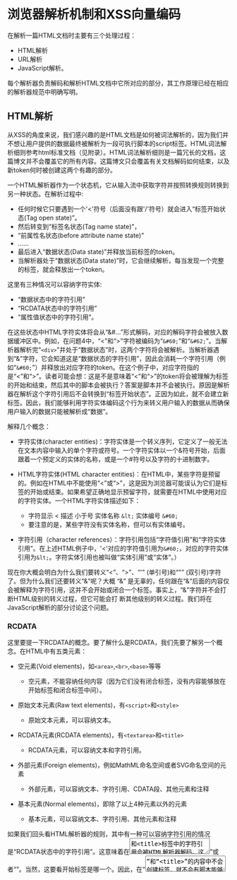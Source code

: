 # 浏览器解析机制和XSS向量编码

在解析一篇HTML文档时主要有三个处理过程：
- HTML解析
- URL解析
- JavaScript解析。

每个解析器负责解码和解析HTML文档中它所对应的部分，其工作原理已经在相应的解析器规范中明确写明。

##  HTML解析


从XSS的角度来说，我们感兴趣的是HTML文档是如何被词法解析的，因为我们并不想让用户提供的数据最终被解析为一段可执行脚本的script标签。HTML词法解析细则参考html标准文档（见附录）。HTML词法解析细则是一篇冗长的文档，这篇博文并不会覆盖它的所有内容。这篇博文只会覆盖有关文档解码如何结束，以及新token何时被创建这两个有趣的部分。

一个HTML解析器作为一个状态机，它从输入流中获取字符并按照转换规则转换到另一种状态。在解析过程中:
- 任何时候它只要遇到一个'<'符号（后面没有跟'/'符号）就会进入“标签开始状态(Tag open state)”。
- 然后转变到“标签名状态(Tag name state)”，
- “前属性名状态(before attribute name state)”
- ......
- 最后进入“数据状态(Data state)”并释放当前标签的token。
- 当解析器处于“数据状态(Data state)”时，它会继续解析，每当发现一个完整的标签，就会释放出一个token。

这里有三种情况可以容纳字符实体:
- “数据状态中的字符引用”
- “RCDATA状态中的字符引用”
- “属性值状态中的字符引用”。

在这些状态中HTML字符实体将会从“&#...”形式解码，对应的解码字符会被放入数据缓冲区中。例如，在问题4中，“<”和“>”字符被编码为“`&#60;`”和“`&#62;`”。当解析器解析完“`<div>`”并处于“数据状态”时，这两个字符将会被解析。当解析器遇到“&”字符，它会知道这是“数据状态的字符引用”，因此会消耗一个字符引用（例如“`&#60;`”）并释放出对应字符的token。在这个例子中，对应字符指的是“<”和“>”。读者可能会想：这是不是意味着“<”和“>”的token将会被理解为标签的开始和结束，然后其中的脚本会被执行？答案是脚本并不会被执行。原因是解析器在解析这个字符引用后不会转换到“标签开始状态”。正因为如此，就不会建立新标签。因此，我们能够利用字符实体编码这个行为来转义用户输入的数据从而确保用户输入的数据只能被解析成“数据”。

解释几个概念：
- 字符实体(character entities)：字符实体是一个转义序列，它定义了一般无法在文本内容中输入的单个字符或符号。一个字符实体以一个&符号开始，后面跟着一个预定义的实体的名称，或是一个#符号以及字符的十进制数字。

- HTML字符实体(HTML character entities)：在HTML中，某些字符是预留的。例如在HTML中不能使用“<”或“>”，这是因为浏览器可能误认为它们是标签的开始或结束。如果希望正确地显示预留字符，就需要在HTML中使用对应的字符实体。一个HTML字符实体描述如下：
  - 字符显示 <  描述 小于号  实体名称 `&lt;`   实体编号 `&#60;`
  - 要注意的是，某些字符没有实体名称，但可以有实体编号。

- 字符引用（character references）：字符引用包括“字符值引用”和“字符实体引用”。在上述HTML例子中，'<'对应的字符值引用为`&#60;`，对应的字符实体引用为`&lt;`。字符实体引用也被叫做“实体引用”或“实体”。）

现在你大概会明白为什么我们要转义“<”、“>”、“'” (单引号)和“"” (双引号)字符了。但为什么我们还要转义“&”呢？大概 “&” 是无辜的，任何跟在“&”后面的内容仅会被解释为字符引用，这并不会开始或闭合一个标签。事实上，“&”字符并不会打断HTML级别的转义过程，但它可能会打
断其他级别的转义过程。我们将在JavaScript解析的部分讨论这个问题。

### RCDATA

这里要提一下RCDATA的概念。要了解什么是RCDATA，我们先要了解另一个概念。在HTML中有五类元素：

- 空元素(Void elements)，如`<area>`,`<br>`,`<base>`等等
  - 空元素，不能容纳任何内容（因为它们没有闭合标签，没有内容能够放在开始标签和闭合标签中间）。


- 原始文本元素(Raw text elements)，有`<script>`和`<style>`
  - 原始文本元素，可以容纳文本。


- RCDATA元素(RCDATA elements)，有`<textarea>`和`<title>`
  - RCDATA元素，可以容纳文本和字符引用。
- 外部元素(Foreign elements)，例如MathML命名空间或者SVG命名空间的元素
  - 外部元素，可以容纳文本、字符引用、CDATA段、其他元素和注释
- 基本元素(Normal elements)，即除了以上4种元素以外的元素
  - 基本元素，可以容纳文本、字符引用、其他元素和注释

如果我们回头看HTML解析器的规则，其中有一种可以容纳字符引用的情况是“RCDATA状态中的字符引用”。这意味着在<textarea>和<title>标签中的字符引用会被HTML解析器解码。这里要再提醒一次，在解析这些字符引用的过程中不会进入“标签开始状态”。这样就可以解释问题5了。另外，对RCDATA有个特殊的情况。在浏览器解析RCDATA元素的过程中，解析器会进入“RCDATA状态”。在这个状态中，如果遇到“<”字符，它会转换到“RCDATA小于号状态”。如果“<”字符后没有紧跟着“/”和对应的标签名，解析器会转换回“RCDATA状态”。这意味着在RCDATA元素标签的内容中（例如<textarea>或<title>的内容中），唯一能够被解析器认做是标签的就是“</textarea>”或者“</title>”。当然，这要看开始标签是哪一个。因此，在“<textarea>”和“<title>”的内容中不会创建标签，就不会有脚本能够执行。这也就解释了为什么问题6中的脚本不会被执行。

我们来迅速看一下CDATA元素。任何在CDATA元素中的内容将不会触发解析器创建开始标签。闭合CDATA元素的标志是“]]>”序列。因此如果用户想逃出CDATA元素，就要用未经任何编码的“]]>”序列，不然是不会逃出CDATA元素的。

0x02  URL解析

URL解析器也是一个状态机模型，从输入流中进来的字符可以引导URL解析器转换到不同的状态。解析器的解析细则在这里。其中有很多有关安全或XSS转义的内容。

首先，URL资源类型必须是ASCII字母（U+0041-U+005A || U+0061-U+007A），不然就会进入“无类型”状态。例如，你不能对协议类型进行任何的编码操作，不然URL解析器会认为它无类型。这就是为什么问题1中的代码不能被执行。因为URL中被编码的“javascript”没有被解码，因此不会被URL解析器识别。该原则对协议后面的“：”（冒号）同样适用，即问题3也得到解答。然而，你可能会想到：为什么问题2中的脚本被执行了呢？如果你记得我们在HTML解析部分讨论的内容的话，是否还记得有一个情况叫做“属性值中的字符引用”，在这个情况中字符引用会被解码。我们将稍后讨论解析顺序，但在这里，HTML解析器解析了文档，创建了标签token，并且对href属性里的字符实体进行了解码。然后，当HTML解析器工作完成后，URL解析器开始解析href属性值里的链接。在这时，“javascript”协议已经被解码，它能够被URL解析器正确识别。然后URL解析器继续解析链接剩下的部分。由于是“javascript”协议，JavaScript解析器开始工作并执行这段代码，这就是为什么问题2中的代码能够被执行。

其次，URL编码过程使用UTF-8编码类型来编码每一个字符。如果你尝试着将URL链接做了其他编码类型的编码，URL解析器就可能不会正确识别。

0x03  JavaScript 解析

JavaScript解析过程与HTML解析过程有点不一样。JavaScript语言是一门内容无关语言。对应着有一份内容无关的语法来描述它。我们可以利用内容无关语法来解释JavaScript是如何解析的。ECMAScript-262细则在这里，语法文件在这里。

这里有一些与安全相关的事情：字符是如何被解码的？对一些字符进行转义是否有效？

开始之前，让我们来回到HTML解析过程中的“原始文本”元素。我故意将HTML中的一部分留到这个章节是因为它与JavaScript解析有关。所有的“script”块都属于“原始文本”元素。“script”块有个有趣的属性：在块中的字符引用并不会被解析和解码。如果你去看“脚本数据状态”的状态转换规则，就会发现没有任何规则能转移到字符引用状态。这意味着什么？这意味着问题9中的脚本并不会执行。所以如果攻击者尝试着将输入数据编码成字符实体并将其放在script块中，它将不会被执行。

那像“\uXXXX”（例如\u0000,\u000A）这样的字符呢，JavaScript会解析这些字符来执行吗？简单的说：视情况而定。具体的说就是要看被编码的序列到底是哪部分。首先，像\uXXXX一样的字符被称作Unicode转义序列。从上下文来看，你可以将转义序列放在3个部分：字符串中，标识符名称中和控制字符中。

字符串中：当Unicode转义序列存在于字符串中时，它只会被解释为正规字符，而不是单引号，双引号或者换行符这些能够打破字符串上下文的字符。这项内容清楚地写在ECMAScript中。因此，Unicode转义序列将永远不会破环字符串上下文，因为它们只能被解释成字符串常量。

ECMA-262 5.1版 6章 6节

“ECMAScript 与 JAVA 编程语言在对待Unicode转义序列时的行为不同。在Java程序中，如果Unicode转义序列\u000A出现在单行字符串注释中，它会被解释为行结束符（换行符），因此会导致接下来的Unicode字符不是注释的一部分。同样的，如果Unicode转义序列\u000A出现在Java程序的字符串常量中，它同样会被解释为行结束符（换行符），这在字符串常量中是不被允许的——如果需要在字符串常量中表示换行，需要用\n来代替\u000A。在ECMAScript程序中，出现在注释中的Unicode转义序列永远不会被解释，因此不会导致注释换行问题。同样地，ECMAScript程序中，在字符串常量中出现的Unicode转义序列会被当作字符串常量中的一个Unicode字符，并且不会被解释成有可能结束字符串常量的换行符或者引号。”

标识符名称中：当Unicode转义序列出现在标识符名称中时，它会被解码并解释为标识符名称的一部分，例如函数名，属性名等等。这可以用来解释问题10。如果我们深入研究JavaScript细则，可以看到如下内容：

“Unicode转义序列（如\u000A\u000B）同样被允许用在标识符名称中，被当作名称中的一个字符。而将'\'符号前置在Unicode转义序列串（如\u000A000B000C）并不能作为标识符名称中的字符。将Unicode转义序列串放在标识符名称中是非法的。”

控制字符:当用Unicode转义序列来表示一个控制字符时，例如单引号、双引号、圆括号等等，它们将不会被解释成控制字符，而仅仅被解码并解析为标识符名称或者字符串常量。如果你去看ECMAScript的语法，就会发现没有一处会用Unicode转义序列来当作控制字符。例如，如果解析器正在解析一个函数调用语句，圆括号部分必须为“(”和“)”，而不能是\u0028和\u0029。

总的来说，Unicode转义序列只有在标识符名称里不被当作字符串，也只有在标识符名称里的编码字符能够被正常的解析。如果我们回看问题11，它并不会被执行。因为“(11)”不会被正确的解析，而“alert(11)”也不是一个有效的标识符名称。问题12不会被正确执行要么是因为'\u0031\u0032'不会被解释为字符串常量（因为它们没有用引号闭合）要么是因为它们是ASCII型数字。问题13不会执行的原因是'\u0027'仅仅会被解释成单引号文本，而此时字符串是未闭合的。问题14能够执行的原因是'\u000a'会被解释成换行符文本，这并不会导致真正的换行从而引发JavaScript语法错误。

0x04  解析流

在讨论过HTML，URL和JavaScript解析之后，读者应该能够对“什么会被解码”、“在什么地方被解码”和“如何被解码”这几件事有了清楚的认识。现在，另一个重要的概念是所有这些是如何协同工作的？在网页中有很多地方需要多个解析器来协同工作。因此，对于解码和转义问题，我们将简要的讨论浏览器如何解析一篇文档。

当浏览器从网络堆栈中获得一段内容后，触发HTML解析器来对这篇文档进行词法解析。在这一步中字符引用被解码。在词法解析完成后，DOM树就被创建好了，JavaScript解析器会介入来对内联脚本进行解析。在这一步中Unicode转义序列和Hex转义序列被解码。同时，如果浏览器遇到需要URL的上下文，URL解析器也会介入来解码URL内容。在这一步中URL解码操作被完成。由于URL位置不同，URL解析器可能会在JavaScript解析器之前或之后进行解析。考虑如下两种情况

1
2
Example A: <a href="UserInput"></a>
Example B: <a href=#   onclick="window.open('UserInput')"></a>
在例A中，HTML解析器将首先开始工作，并对UserInput中的字符引用进行解码。然后URL解析器开始对href值进行URL解码。最后，如果URL资源类型是JavaScript，那么JavaScript解析器会进行Unicode转义序列和Hex转义序列的解码。再之后，解码的脚本会被执行。因此，这里涉及三轮解码，顺序是HTML，URL和JavaScript。

在例B中，HTML解析器首先工作。然而接下来，JavaScript解析器开始解析在onclick事件处理器中的值。这是因为在onclick事件处理器中是script的上下文。当这段JavaScript被解析并被执行的时候，它执行的是“window.open()”操作，其中的参数是URL的上下文。在此时，URL解析器开始对UserInput进行URL解码并把结果回传给JavaScript引擎。因此这里一共涉及三轮解码，顺序是HTML，JavaScript和URL。

有没有可能解码次数超过3轮呢？考虑一下这个例子

1
Example   C: <a   href="javascript:window.open('UserInput')">
例C与例A很像，但不同的是在UserInput前多了window.open()操作。因此，对UserInput多了一次额外的URL解码操作。总的来说，四轮解码操作被完成，顺序是HTML，URL，JavaScript和URL。

此时此刻，读者应该已经获得解答博文开始提到的所有问题的必要知识。如果你有任何的问题，欢迎留言讨论。

0x05  总结

简而言之，作为攻击者为了弄明白如何让XSS向量逃逸出上下文，或者为了使你的应用能够正确编码用户的输入，你必须真正明白浏览器的解析原理以及它们（HTML，URL和JavaScript解析器）是如何协同工作的。只有这样，你才能从浏览器的角度去正确编码你的向量。
## Reference

- [HTML标准-parsing](https://html.spec.whatwg.org/multipage/parsing.html)
- [HTML 标准](https://html.spec.whatwg.org/)
- 